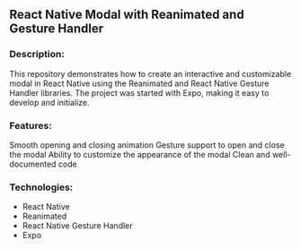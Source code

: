 ## React Native Modal with Reanimated and Gesture Handler

### Description:

This repository demonstrates how to create an interactive and customizable modal in React Native using the Reanimated and React Native Gesture Handler libraries. The project was started with Expo, making it easy to develop and initialize.

### Features:

Smooth opening and closing animation
Gesture support to open and close the modal
Ability to customize the appearance of the modal
Clean and well-documented code

### Technologies:

- React Native
- Reanimated
- React Native Gesture Handler
- Expo
